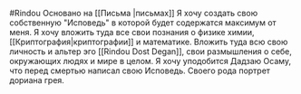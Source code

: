 #Rindou 
Основано на [[Письма |письмах]]
Я хочу создать свою собственную "Исповедь" в которой будет содержатся максимум от меня. Я хочу вложить туда все свои познания о физике химии, [[Криптография|криптографии]] и математике. Вложить туда всю свою личность и альтер эго [[Rindou Dost Degan]], свои размышления о себе, окружающих людях и мире в целом. Я хочу уподобится Дадзаю Осаму, что перед смертью написал свою Исповедь.
Своего рода портрет дориана грея.

